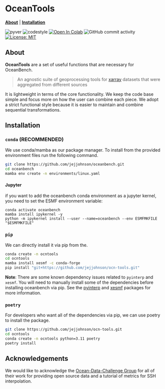 # OceanTools

[**About**](#about) 
| [**Installation**](#installation)

![pyver](https://img.shields.io/badge/python-3.9%203.10%203.11_-red)
![codestyle](https://img.shields.io/badge/codestyle-black-black)
[![Open In Colab](https://colab.research.google.com/assets/colab-badge.svg)](https://colab.research.google.com/github/jejjohnson/xrpatcher/blob/main/notebooks/pytorch_integration.ipynb)
![GitHub commit activity](https://img.shields.io/github/commit-activity/m/jejjohnson/oceanbench)
[![License: MIT](https://img.shields.io/badge/License-MIT-yellow.svg)](https://opensource.org/licenses/MIT)


## About<a id="about"></a>

**OceanTools** are a set of useful functions that are necessary for OceanBench.

> An agnostic suite of geoprocessing tools for [xarray](https://docs.xarray.dev/en/stable/) datasets that were aggregated from different sources


It is lightweight in terms of the core functionality.
We keep the code base simple and focus more on how the user can combine each piece.
We adopt a strict functional style because it is easier to maintain and combine sequential transformations.



## Installation<a id="installation"></a>

### `conda` (RECOMMENDED)

We use conda/mamba as our package manager. To install from the provided environment files
run the following command.

```bash
git clone https://github.com/jejjohnson/oceanbench.git
cd oceanbench
mamba env create -n environments/linux.yaml
```

#### Jupyter 
if you want to add the oceanbench conda environment as a jupyter kernel, you need to set the ESMF environment variable:

```
conda activate oceanbench
mamba install ipykernel -y 
python -m ipykernel install --user --name=oceanbench --env ESMFMKFILE "$ESMFMKFILE"
```

### `pip`

We can directly install it via pip from the.

```bash
conda create -n ocntools
cd ocntools
mamba install xesmf -c conda-forge
pip install "git+https://github.com/jejjohnson/ocn-tools.git"
```

**Note**: There are some known dependency issues related to `pyinterp` and `xesmf`. 
You will need to manually install some of the dependencies before installing oceanbench via pip.
See the [pyinterp](https://pangeo-pyinterp.readthedocs.io/en/latest/setup/pip.html) and [xesmf](https://xesmf.readthedocs.io/en/latest/installation.html) packages for more information.

### `poetry`

For developers who want all of the dependencies via pip, we can use poetry to install the package.


```bash
git clone https://github.com/jejjohnson/ocn-tools.git
cd ocntools
conda create -n ocntools python=3.11 poetry
poetry install
```

## Acknowledgements

We would like to acknowledge the [Ocean-Data-Challenge Group](https://ocean-data-challenges.github.io/) for all of their work for providing open source data and a tutorial of metrics for SSH interpolation.



[jbook-badge]: https://raw.githubusercontent.com/executablebooks/jupyter-book/master/docs/images/badge.svg
[jbook-link]: https://jejjohnson.github.io/oceanbench/content/overview.html

